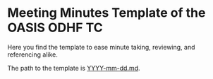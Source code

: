 # Meeting Minutes Template of the OASIS ODHF TC

Here you find the template to ease minute taking, reviewing, and referencing alike.

The path to the template is [YYYY-mm-dd.md](YYYY-mm-dd.my).
